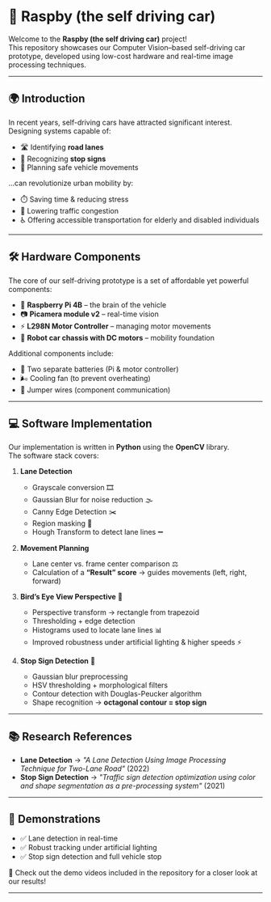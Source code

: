 # 🚗 Raspby (the self driving car)

Welcome to the **Raspby (the self driving car)** project!  
This repository showcases our Computer Vision–based self-driving car prototype, developed using low-cost hardware and real-time image processing techniques.  

---

## 🌍 Introduction  

In recent years, self-driving cars have attracted significant interest. Designing systems capable of:  
- 🛣️ Identifying **road lanes**  
- 🛑 Recognizing **stop signs**  
- 🤖 Planning safe vehicle movements  

...can revolutionize urban mobility by:  
- ⏱️ Saving time & reducing stress  
- 🚦 Lowering traffic congestion  
- ♿ Offering accessible transportation for elderly and disabled individuals  

---

## 🛠️ Hardware Components  

The core of our self-driving prototype is a set of affordable yet powerful components:  

- 🍓 **Raspberry Pi 4B** – the brain of the vehicle  
- 📷 **Picamera module v2** – real-time vision  
- ⚡ **L298N Motor Controller** – managing motor movements  
- 🚙 **Robot car chassis with DC motors** – mobility foundation  

Additional components include:  
- 🔋 Two separate batteries (Pi & motor controller)  
- 🌬️ Cooling fan (to prevent overheating)  
- 🧵 Jumper wires (component communication)  

---

## 💻 Software Implementation  

Our implementation is written in **Python** using the **OpenCV** library.  
The software stack covers:  

1. **Lane Detection**  
   - Grayscale conversion 🎞️  
   - Gaussian Blur for noise reduction 🌫️  
   - Canny Edge Detection ✂️  
   - Region masking 🔲  
   - Hough Transform to detect lane lines ➖  

2. **Movement Planning**  
   - Lane center vs. frame center comparison ⚖️  
   - Calculation of a **“Result” score** → guides movements (left, right, forward)  

3. **Bird’s Eye View Perspective** 🦅  
   - Perspective transform → rectangle from trapezoid  
   - Thresholding + edge detection  
   - Histograms used to locate lane lines 📊  
   - Improved robustness under artificial lighting & higher speeds ⚡  

4. **Stop Sign Detection** 🛑  
   - Gaussian blur preprocessing  
   - HSV thresholding + morphological filters  
   - Contour detection with Douglas-Peucker algorithm  
   - Shape recognition → **octagonal contour = stop sign**  

---

## 📚 Research References  

- **Lane Detection** → *"A Lane Detection Using Image Processing Technique for Two-Lane Road"* (2022)  
- **Stop Sign Detection** → *"Traffic sign detection optimization using color and shape segmentation as a pre-processing system"* (2021)  

---

## 🎥 Demonstrations  

- ✅ Lane detection in real-time  
- ✅ Robust tracking under artificial lighting  
- ✅ Stop sign detection and full vehicle stop  

📌 Check out the demo videos included in the repository for a closer look at our results!  

---
